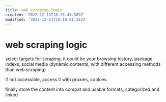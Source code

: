 ```yaml
---
title: web scraping logic
created: '2022-12-13T18:15:41.589Z'
modified: '2022-12-13T18:18:21.103Z'
---
```


# web scraping logic

select targets for scraping. it could be your browsing history, package indexs, social media (dynamic contents, with different accessing methods than web scraping)

if not accessible, access it with proxies, cookies.

finally store the content into compat and usable formats, categorized and linked
